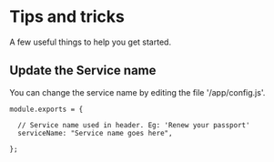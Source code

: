 # Tips and tricks

A few useful things to help you get started.

## Update the Service name

You can change the service name by editing the file '/app/config.js'.

    module.exports = {

      // Service name used in header. Eg: 'Renew your passport'
      serviceName: "Service name goes here",

    };
